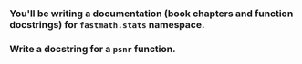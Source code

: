 ### You'll be writing a documentation (book chapters and function docstrings) for `fastmath.stats` namespace.

### Write a docstring for a `psnr` function.


<!-- Local Variables: -->
<!-- gptel-model: gemini-2.5-flash-preview-04-17 -->
<!-- gptel--backend-name: "Gemini" -->
<!-- gptel--bounds: nil -->
<!-- End: -->
